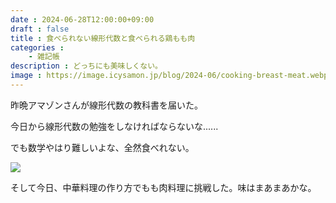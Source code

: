 ```yaml
---
date : 2024-06-28T12:00:00+09:00
draft : false
title : 食べられない線形代数と食べられる鶏もも肉
categories :
    - 雑記帳
description : どっちにも美味しくない。
image : https://image.icysamon.jp/blog/2024-06/cooking-breast-meat.webp
---
```


昨晩アマゾンさんが線形代数の教科書を届いた。

今日から線形代数の勉強をしなければならないな......

でも数学やはり難しいよな、全然食べれない。

![](https://image.icysamon.jp/blog/2024-06/amazon-math-book.webp)

そして今日、中華料理の作り方でもも肉料理に挑戦した。味はまあまあかな。
